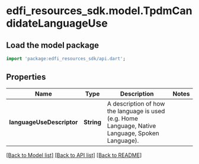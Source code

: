 # edfi_resources_sdk.model.TpdmCandidateLanguageUse

## Load the model package
```dart
import 'package:edfi_resources_sdk/api.dart';
```

## Properties
Name | Type | Description | Notes
------------ | ------------- | ------------- | -------------
**languageUseDescriptor** | **String** | A description of how the language is used (e.g. Home Language, Native Language, Spoken Language). | 

[[Back to Model list]](../README.md#documentation-for-models) [[Back to API list]](../README.md#documentation-for-api-endpoints) [[Back to README]](../README.md)


